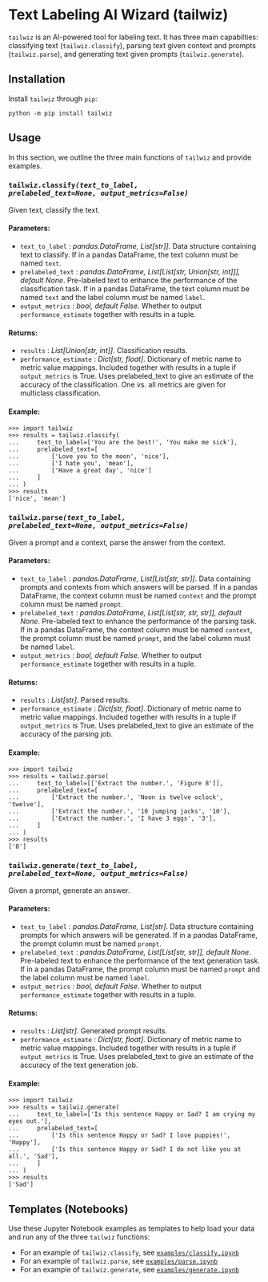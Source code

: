 # Text Labeling AI Wizard (tailwiz)

`tailwiz` is an AI-powered tool for labeling text. It has three main capabilties: classifying text (`tailwiz.classify`), parsing text given context and prompts (`tailwiz.parse`), and generating text given prompts (`tailwiz.generate`).

## Installation

Install `tailwiz` through `pip`:

```
python -m pip install tailwiz
```

## Usage

In this section, we outline the three main functions of `tailwiz` and provide examples.


### <code>tailwiz.classify<i>(text_to_label, prelabeled_text=None, output_metrics=False)</i></code>

Given text, classify the text.
#### Parameters:
- `text_to_label` : _pandas.DataFrame, List[str]]_. Data structure containing text to classify. If in a pandas DataFrame, the text column must be named `text`.
- `prelabeled_text` : _pandas.DataFrame, List[List[str, Union[str, int]]], default None_. Pre-labeled text to enhance the performance of the classification task. If in a pandas DataFrame, the text column must be named `text` and the label column must be named `label`.
- `output_metrics` : _bool, default False_. Whether to output `performance_estimate` together with results in a tuple.

#### Returns:
- `results` : _List[Union[str, int]]_. Classification results.
- `performance_estimate` : _Dict[str, float]_. Dictionary of metric name to metric value mappings. Included together with results in a tuple if `output_metrics` is True. Uses prelabeled_text to give an estimate of the accuracy of the classification. One vs. all metrics are given for multiclass classification.

#### Example:

```
>>> import tailwiz
>>> results = tailwiz.classify(
...     text_to_label=['You are the best!', 'You make me sick'],
...     prelabeled_text=[
...         ['Love you to the moon', 'nice'],
...         ['I hate you', 'mean'],
...         ['Have a great day', 'nice']
...     ]
... )
>>> results
['nice', 'mean']
```

### <code>tailwiz.parse<i>(text_to_label, prelabeled_text=None, output_metrics=False)</i></code>

Given a prompt and a context, parse the answer from the context.
#### Parameters:
- `text_to_label` : _pandas.DataFrame, List[List[str, str]]_. Data containing prompts and contexts from which answers will be parsed. If in a pandas DataFrame, the context column must be named `context` and the prompt column must be named `prompt`.
- `prelabeled_text` : _pandas.DataFrame, List[List[str, str, str]], default None_. Pre-labeled text to enhance the performance of the parsing task. If in a pandas DataFrame, the context column must be named `context`, the prompt column must be named `prompt`, and the label column must be named `label`.
- `output_metrics` : _bool, default False_. Whether to output `performance_estimate` together with results in a tuple.

#### Returns:
- `results` : _List[str]_. Parsed results.
- `performance_estimate` : _Dict[str, float]_. Dictionary of metric name to metric value mappings. Included together with results in a tuple if `output_metrics` is True. Uses prelabeled_text to give an estimate of the accuracy of the parsing job.

#### Example:
```
>>> import tailwiz
>>> results = tailwiz.parse(
...     text_to_label=[['Extract the number.', 'Figure 8']],
...     prelabeled_text=[
...         ['Extract the number.', 'Noon is twelve oclock', 'twelve'],
...         ['Extract the number.', '10 jumping jacks', '10'],
...         ['Extract the number.', 'I have 3 eggs', '3'],
...     ]
... )
>>> results
['8']
```


### <code>tailwiz.generate<i>(text_to_label, prelabeled_text=None, output_metrics=False)</i></code>

Given a prompt, generate an answer.
#### Parameters:
- `text_to_label` : _pandas.DataFrame, List[str]_. Data structure containing prompts for which answers will be generated. If in a pandas DataFrame, the prompt column must be named `prompt`.
- `prelabeled_text` : _pandas.DataFrame, List[List[str, str]], default None_. Pre-labeled text to enhance the performance of the text generation task. If in a pandas DataFrame, the prompt column must be named `prompt` and the label column must be named `label`.
- `output_metrics` : _bool, default False_. Whether to output `performance_estimate` together with results in a tuple.

#### Returns:
- `results` : _List[str]_. Generated prompt results.
- `performance_estimate` : _Dict[str, float]_. Dictionary of metric name to metric value mappings. Included together with results in a tuple if `output_metrics` is True. Uses prelabeled_text to give an estimate of the accuracy of the text generation job.

#### Example:
```
>>> import tailwiz
>>> results = tailwiz.generate(
...     text_to_label=['Is this sentence Happy or Sad? I am crying my eyes out.'],
...     prelabeled_text=[
...         ['Is this sentence Happy or Sad? I love puppies!', 'Happy'],
...         ['Is this sentence Happy or Sad? I do not like you at all.', 'Sad'],
...     ]
... )
>>> results
['Sad']
```

## Templates (Notebooks)

Use these Jupyter Notebook examples as templates to help load your data and run any of the three `tailwiz` functions:
- For an example of `tailwiz.classify`, see [`examples/classify.ipynb`](https://github.com/timothydai/tailwiz/blob/main/examples/classify.ipynb)
- For an example of `tailwiz.parse`, see [`examples/parse.ipynb`](https://github.com/timothydai/tailwiz/blob/main/examples/parse.ipynb)
- For an example of `tailwiz.generate`, see [`examples/generate.ipynb`](https://github.com/timothydai/tailwiz/blob/main/examples/generate.ipynb)
